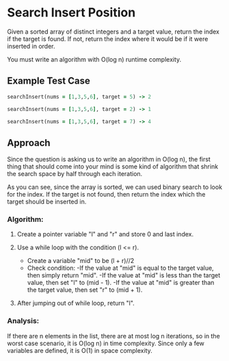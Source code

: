 # Search Insert Position

Given a sorted array of distinct integers and a target value, return the index if the target is found. If not, return the index where it would be if it were inserted in order.

You must write an algorithm with O(log n) runtime complexity.


## Example Test Case

```rb
searchInsert(nums = [1,3,5,6], target = 5) -> 2 

searchInsert(nums = [1,3,5,6], target = 2) -> 1

searchInsert(nums = [1,3,5,6], target = 7) -> 4

```

## Approach

Since the question is asking us to write an algorithm in O(log n), the first thing that should come into your mind is some kind of algorithm that shrink the search space by half through each iteration. 

As you can see, since the array is sorted, we can used binary search to look for the index. If the target is not found, then return the index which the target should be inserted in. 


### Algorithm:
1. Create a pointer variable "l" and "r" and store 0 and last index.

2. Use a while loop with the condition (l <= r). 
      - Create a variable "mid" to be (l + r)//2 
      - Check condition:
            -If the value at "mid" is equal to the target value, then simply return "mid".
            -If the value at "mid" is less than the target value, then
            set "l" to (mid - 1).
            -If the value at "mid" is greater than the target value, then
            set "r" to (mid + 1).
3.  After jumping out of while loop, return "l".

### Analysis:

If there are n elements in the list, there are at most log n iterations, so in the worst case scenario, it is O(log n) in time complexity. Since only a few variables are defined, it is O(1) in space complexity. 


